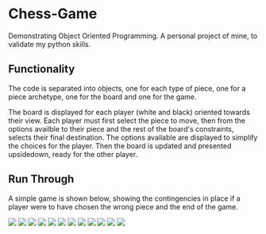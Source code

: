 # Chess-Game
Demonstrating Object Oriented Programming. A personal project of mine, to validate my python skills. 

## Functionality

The code is separated into objects, one for each type of piece, one for a piece archetype, one for the board and one for the game.

The board is displayed for each player (white and black) oriented towards their view. Each player must first select the piece to move, then from the options availble to their piece and the rest of the board's constraints, selects their final destination. The options available are displayed to simplify the choices for the player. Then the board is updated and presented upsidedown, ready for the other player.


## Run Through

A simple game is shown below, showing the contingencies in place if a player were to have chosen the wrong piece and the end of the game.

![](images/1.png)
![](images/2.png)
![](images/3.png)
![](images/4.png)
![](images/5.png)
![](images/6.png)
![](images/7.png)
![](images/8.png)
![](images/9.png)
![](images/10.png)
![](images/11.png)
![](images/12.png)